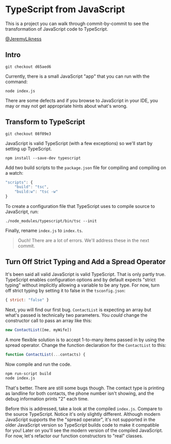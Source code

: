 # TypeScript from JavaScript

This is a project you can walk through commit-by-commit to see the transformation of JavaScript code to TypeScript.

[@JeremyLikness](https://twitter.com/JeremyLikness)

## Intro

`git checkout d65aed6`

Currently, there is a small JavaScript "app" that you can run with the command:

`node index.js`

There are some defects and if you browse to JavaScript in your IDE, you may or may not get appropriate hints about what's wrong.

## Transform to TypeScript

`git checkout 08f09e3`

JavaScript is valid TypeScript (with a few exceptions) so we'll start by setting up TypeScript.

`npm install --save-dev typescript`

Add two build scripts to the `package.json` file for compiling and compiling on a watch:

```javascript
"scripts": {
    "build": "tsc",
    "build:w": "tsc -w"
}
```

To create a configuration file that TypeScript uses to compile source to JavaScript, run:

`./node_modules/typescript/bin/tsc --init`

Finally, rename `index.js` to `index.ts`.

> Ouch! There are a lot of errors. We'll address these in the next commit.

## Turn Off Strict Typing and Add a Spread Operator

It's been said all valid JavaScript is valid TypeScript. That is only partly true. TypeScript enables configuration options and by default expects "strict typing" without implicitly allowing a variable to be any type. For now, turn off strict typing by setting it to false in the `tsconfig.json`:

```javascript
{ strict: "false" }
```

Next, you will find our first bug. `ContactList` is expecting an array but what's passed is technically two parameters. You *could* change the constructor call to pass an array like this:

```javascript
new ContactList([me, myWife])
```

A more flexible solution is to accept 1-to-many items passed in by using the spread operator. Change the function declaration for the `ContactList` to this:

```javascript
function ContactList(...contacts) {
```

Now compile and run the code.

```bash
npm run-script build
node index.js
```

That's better. There are still some bugs though. The contact type is printing as landline for both contacts, the phone number isn't showing, and the debug information prints "2" each time.

Before this is addressed, take a look at the compiled `index.js`. Compare to the source TypeScript. Notice it's only slightly different. Although modern JavaScript supports the the "spread operator", it's not supported in the older JavaScript version so TypeScript builds code to make it compatible for you! Later on you'll see the modern version of the compiled JavaScript. For now, let's refactor our function constructors to "real" classes.